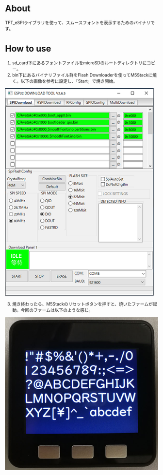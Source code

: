 # About
TFT_eSPIライブラリを使って、スムースフォントを表示するためのバイナリです。

# How to use
1. sd_card下にあるフォントファイルをmicroSDのルートディレクトリにコピー。
2. bin下にあるバイナリファイル群をFlash Downloaderを使ってM5Stackに焼く。以下の画像を参考に設定し、「Start」で焼き開始。

![ToolSetting](https://github.com/watako-lab/M5Stack_bin/blob/master/M5Stack_SmoothFont/img/ToolSetting.png)

3. 焼き終わったら、M5Stackのリセットボタンを押すと、焼いたファームが起動。今回のファームは以下のような感じ。

![SmoothFontDemo](https://github.com/watako-lab/M5Stack_bin/blob/master/M5Stack_SmoothFont/img/SmoothFontDemo.jpg)

